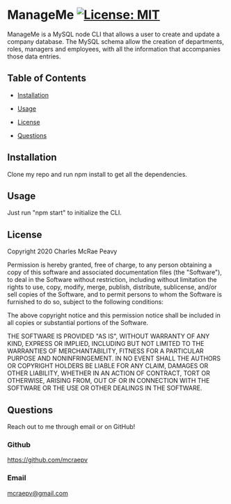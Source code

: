 # ManageMe [![License: MIT](https://img.shields.io/badge/License-MIT-yellow.svg)](https://opensource.org/licenses/MIT)

ManageMe is a MySQL node CLI that allows a user to create and update a company database. The MySQL schema allow the creation of departments, roles, managers and employees, with all the information that accompanies those data entries.

## Table of Contents

* [Installation](#installation)

* [Usage](#usage)

* [License](#license)

* [Questions](#questions)

## Installation

Clone my repo and run npm install to get all the dependencies.

## Usage

Just run "npm start" to initialize the CLI.

## License

Copyright 2020 Charles McRae Peavy

Permission is hereby granted, free of charge, to any person obtaining a copy of this software and associated documentation files (the "Software"), to deal in the Software without restriction, including without limitation the rights to use, copy, modify, merge, publish, distribute, sublicense, and/or sell copies of the Software, and to permit persons to whom the Software is furnished to do so, subject to the following conditions:

The above copyright notice and this permission notice shall be included in all copies or substantial portions of the Software.

THE SOFTWARE IS PROVIDED "AS IS", WITHOUT WARRANTY OF ANY KIND, EXPRESS OR IMPLIED, INCLUDING BUT NOT LIMITED TO THE WARRANTIES OF MERCHANTABILITY, FITNESS FOR A PARTICULAR PURPOSE AND NONINFRINGEMENT. IN NO EVENT SHALL THE AUTHORS OR COPYRIGHT HOLDERS BE LIABLE FOR ANY CLAIM, DAMAGES OR OTHER LIABILITY, WHETHER IN AN ACTION OF CONTRACT, TORT OR OTHERWISE, ARISING FROM, OUT OF OR IN CONNECTION WITH THE SOFTWARE OR THE USE OR OTHER DEALINGS IN THE SOFTWARE.

## Questions

Reach out to me through email or on GitHub!

### Github

https://github.com/mcraepv

### Email

mcraepv@gmail.com

